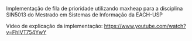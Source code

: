 Implementação de fila de prioridade utilizando maxheap para a disciplina SIN5013 do Mestrado em Sistemas de Informação da EACH-USP

Vídeo de explicação da implementação: https://www.youtube.com/watch?v=FhIVT754YwY
